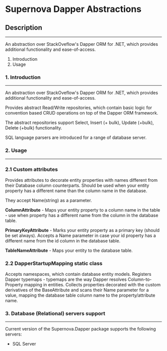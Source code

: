 # Supernova Dapper Abstractions
## Description
---
An abstraction over StackOveflow's Dapper ORM for .NET, which provides additional functionality and ease-of-access.

1. Introduction
2. Usage

### 1. Introduction
---
An abstraction over StackOveflow's Dapper ORM for .NET, which provides additional functionality and ease-of-access.

Provides abstract Read/Write repositories, which contain basic logic for convention based CRUD operations on top of the Dapper ORM framework.

The abstract repositories support Select, Insert (+ bulk), Update (+bulk), Delete (+bulk) functionality.

SQL language parsers are introduced for a range of database server.

### 2. Usage
---
### 2.1 Custom attributes
Provides attributes to decorate entity properties with names different from their Database column counterparts.
Should be used when your entity property has a different name than the column name in the database.

They accept Name(string) as a parameter.

**ColumnAttribute** - Maps your entity property to a column name in the table - use when property has a different name from the column in the database table.

**PrimaryKeyAttribute** - Marks your entity property as a primary key (should be set always). Accepts a Name parameter in case your id property has a different name from the id column in the database table.

**TableNameAttribute** - Maps your entity to the database table.

### 2.2 DapperStartupMapping static class
Accepts namespaces, which contain database entity models.
Registers Dapper typemaps - typemaps are the way Dapper resolves Column-to-Property mapping in entities.
Collects properties decorated with the custom derivatives of the BaseAttribute and scans their Name parameter for a value, mapping the database table column name to the property/attribute name.


### 3. Database (Relational) servers support
---
Current version of the Supernova.Dapper package supports the following servers:
- SQL Server
